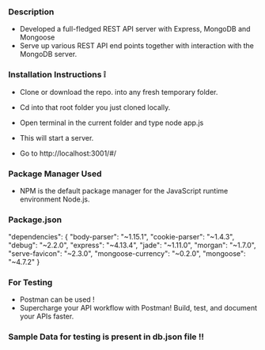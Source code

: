 


### Description 

*  Developed a full-fledged REST API server with Express, MongoDB and Mongoose
*  Serve up various REST API end points together with interaction with the MongoDB server.

### Installation Instructions :grey_exclamation:

* Clone or download the repo. into any fresh temporary folder.

* Cd into that root folder you just cloned locally.

* Open terminal in the current folder and type node app.js 

* This will start a server. 

* Go to http://localhost:3001/#/

### Package Manager Used 

* NPM is the default package manager for the JavaScript runtime environment Node.js.

### Package.json 

"dependencies": {
    "body-parser": "~1.15.1",
    "cookie-parser": "~1.4.3",
    "debug": "~2.2.0",
    "express": "~4.13.4",
    "jade": "~1.11.0",
    "morgan": "~1.7.0",
    "serve-favicon": "~2.3.0",
    "mongoose-currency": "~0.2.0",
    "mongoose": "~4.7.2"
  }

### For Testing 

* Postman can be used !
* Supercharge your API workflow with Postman! Build, test, and document your APIs faster.

### Sample Data for testing is present in db.json file !!  



